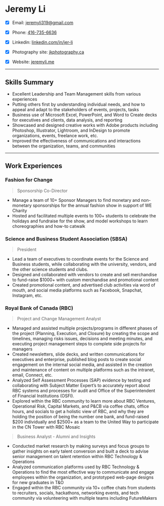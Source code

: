   
# Jeremy Li

- [x] Email: [jeremyli319@gmail.com](mailto:jeremyli319@gmail.com)
- [x] Phone: [416-735-6636](tel:4167356636)
- [x] Linkedin: [linkedin.com/in/jer-li](https://www.linkedin.com/in/jer-li/)
- [x] Photography site: [jkphotography.ca](https://www.jkphotography.ca)
- [x] Website: [jeremyli.me](http://www.jeremyli.me)


---

## Skills Summary
  - Excellent Leadership and Team Management skills from various experiences
  - Putting others first by understanding individual needs, and how to appeal and adapt to the stakeholders of events, projects, tasks
  - Business use of Microsoft Excel, PowerPoint, and Word to Create decks for executives and clients, data analysis, and reporting
  - Showcased and designed creative works with Adobe products including Photoshop, Illustrator, Lightroom, and InDesign to promote organizations, events, freelance work, etc.
  - Improved the effectiveness of communications and interactions between the organization, teams, and communities

----

## Work Experiences
### Fashion for Change
> Sponsorship Co-Director

  - Manage a team of 10+ Sponsor Managers to find monetary and non-monetary sponsorships for the annual fashion show in support of WE Charity
  - Hosted and facilitated multiple events to 100+ students to celebrate the holidays and fundraise for the show, and model workshops to learn choreographies and how-to catwalk


### Science and Business Student Association (SBSA)
> President

  - Lead a team of executives to coordinate events for the Science and Business students, while collaborating with the university, vendors, and the other science students and clubs.
  - Designed and collaborated with vendors to create and sell merchandise to fund-raise $1000+ with custom merchandise and promotional content
  - Created promotional content, and advertised club activities via word of mouth, and social media platforms such as Facebook, Snapchat, Instagram, etc.



### Royal Bank of Canada (RBC)
> Project and Change Management Analyst

  - Managed and assisted multiple projects/programs in different phases of the project (Planning, Execution, and Closure) by creating the scope and timelines, managing risks issues, decisions and meeting minutes, and executing project management steps to complete side projects for managers
  - Created newsletters, slide decks, and written communications for executives and enterprise, published blog posts to create social engagement on the internal social media, and assisted in the creation and maintenance of content on multiple platforms such as the intranet, email, Connect, etc.
  - Analyzed Self Assessment Processes (SAP) evidence by testing and collaborating with Subject Matter Expert’s to accurately report about RBC systems and processes for audit and Office of the Superintendent of Financial Institutions (OSFI).
  - Explored within the RBC community to learn more about RBC Ventures, Operational Risk, Capital Markets, and P&CB via coffee chats, office hours, and socials to get a holistic view of RBC, and why they are holding the position of being the number one bank, and fund-raised $200 individually and $2500+ as a team to the United Way to participate in the CN Tower with RBC Mosaic

> Business Analyst - Alumni and Insights

  - Conducted market research by making surveys and focus groups to gather insights on early talent conversion and built a deck to advise senior management on talent retention within RBC Technology & Operations
  - Analyzed communication platforms used by RBC Technology & Operations to find the most effective way to communicate and engage employees within the organization, and prototyped web-page designs for new graduates in T&O
  - Engaged within the RBC community via 10+ coffee chats from students to recruiters, socials, hackathons, networking events, and tech community via volunteering with multiple teams including FutureMakers
